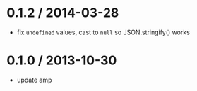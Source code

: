 
0.1.2 / 2014-03-28
==================

 * fix `undefined` values, cast to `null` so JSON.stringify() works

0.1.0 / 2013-10-30
==================

 * update amp
